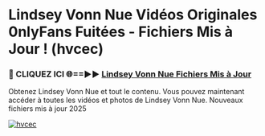 # Lindsey Vonn Nue Vidéos Originales 0nlyFans Fuitées - Fichiers Mis à Jour ! (hvcec)

<h3>🔴 CLIQUEZ ICI 🌐==►► <a href="https://tinyurl.com/2pmr4ezf" rel="nofollow">Lindsey Vonn Nue Fichiers Mis à Jour</a></h3>

Obtenez Lindsey Vonn Nue et tout le contenu. Vous pouvez maintenant accéder à toutes les vidéos et photos de Lindsey Vonn Nue. Nouveaux fichiers mis à jour 2025

[![hvcec](https://i.imgur.com/6SNvagu.gif)](https://tinyurl.com/2pmr4ezf)
